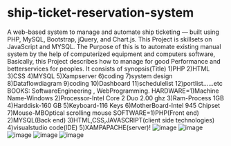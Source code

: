 # ship-ticket-reservation-system
A web-based system to manage and automate ship ticketing — built using PHP, MySQL, Bootstrap, jQuery, and Chart.js.
This Project is skillsets on JavaScript and MYSQL.
The Purpose of this is to automate existing manual system by the help of computerized equipment and computers software, Basically, this Project describes how to manage for good Performance and betterservices for peoples.
It consists of synopsis(Title) 1)PHP 2)HTML 3)CSS 4)MYSQL 5)Xampserver 6)coding 7)system design 8)Dataflowdiagram  9)coding 10)Dashboard 11)schedulelist 12)portlist......etc
BOOKS: SoftwareEngineering , WebProgramming.
HARDWARE=1)Machine Name-Windows    2)Processor-Intel Core 2 Duo 2.00 ghz    3)Ram-Process 1GB  4)Harddisk-160 GB   5)Keyboard-116 Keys  6)MotherBoard-Intel 945 Chipset  7)Mouse-MBOptical scrolling mouse
SOFTWARE=1)PHP(Front end)      2)MYSQL(Back end)     3)HTML,CSS,JAVASCRIPT(client side technologies)   4)visualstudio code(IDE)        5)XAMPAPACHE(server)!
![image](https://github.com/user-attachments/assets/e14bf4d9-29d3-4a46-a08d-4f14a165a226)
![image](https://github.com/user-attachments/assets/0ea99edb-1cb4-4286-a51b-4706991769c9)
![image](https://github.com/user-attachments/assets/3d529529-0c5f-40b9-8965-7a721528c4e0)
![image](https://github.com/user-attachments/assets/39db6163-6b31-452b-b1af-a34a695d9136)
![image](https://github.com/user-attachments/assets/0a7aafd2-05e7-474f-a4d5-60b90ee578ee)


